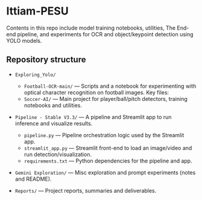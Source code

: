 # Ittiam-PESU

Contents in this repo include model training notebooks, utilities, The End-end pipeline, and experiments for OCR and object/keypoint detection using YOLO models.

## Repository structure

- `Exploring_Yolo/`
	- `Football-OCR-main/` — Scripts and a notebook for experimenting with optical character recognition on football images. Key files:
	- `Soccer-AI/` — Main project for player/ball/pitch detectors, training notebooks and utilities.
		
- `Pipeline - Stable V3.3/` — A  pipeline and Streamlit app to run inference and visualize results.
	- `pipeline.py` — Pipeline orchestration logic used by the Streamlit app.
	- `streamlit_app.py` — Streamlit front-end to load an image/video and run detection/visualization.
	- `requirements.txt` — Python dependencies for the pipeline and app.

- `Gemini Exploration/` — Misc exploration and prompt experiments (notes and README).

- `Reports/` — Project reports, summaries and deliverables.


